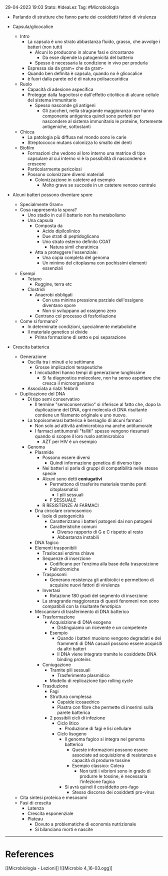 29-04-2023 19:03
Stato: #ideaLez 
Tag: #Microbiologia 

- Parlando di strutture che fanno parte dei cosiddetti fattori di virulenza
- Capsula/glicocalice
	- Intro
		- La capsula è uno strato abbastanza fluido, grasso, che avvolge i batteri (non tutti)
			- Alcuni lo producono in alcune fasi e circostanze
				- Da esse dipende la patogenicità del batterio
			- Spesso è necessaria la condizione in vivo per produrla
		- Espressa sia da gram+ che da gram-
		- Quando ben definita è capsula, quando no è glicocalice
		- è fuori dalla parete ed è di natura polisaccaridica
	- Ruolo
		- Capacità di adesione aspecifica
		- Protegge dalla fagocitosi e dall'effetto citolitico di alcune cellule del sistema immunitario
			- Spesso nasconde gli antigeni
				- Gli zuccheri, nella stragrande maggioranza non hanno componente antigenica quindi sono perfetti per nascondere al sistema immunitario le proteine, fortemente antigeniche, sottostanti
	- Chicca
		- La patologia più diffusa nel mondo sono le carie
		- Streptococco mutans colonizza lo smalto dei denti
	- Biofilm
		- Formazioni che vedono al loro interno una matrice di tipo capsulare al cui interno vi è la possibilità di nascondersi e crescere
		- Particolarmente pericolosi
		- Possono colonizzare diversi materiali
			- Colonizzazione in catetere ad esempio
				- Molto grave se succede in un catetere venoso centrale
- Alcuni batteri possono diventare spore
	- Specialmente Gram+
	- Cosa rappresenta la spora?
		- Uno stadio in cui il batterio non ha metabolismo
		- Una capsula
			- Composta da
				- Acido dipilcolinico
				- Due strati di peptidoglicano
				- Uno strato esterno definito COAT
					- Natura simil cheratinica
			- Atta a proteggere l'essenziale:
				- Una copia completa del genoma
				- Un minimo del citoplasma con pochissimi elementi essenziali
	- Esempi
		- Tetano
			- Ruggine, terra etc
		- Clostridi
			- Anaerobi obbligati
				- Con una minima pressione parziale dell'ossigeno diventano spore
				- Non si sviluppano ad ossigeno zero
			- Centrano col processo di fosforilazione
	- Come si formano?
		- In determinate condizioni, specialmente metaboliche
		- Il materiale genetico si divide
			- Prima formazione di setto e poi separazione

- Crescita batterica
	- Generazione
		- Oscilla tra i minuti e le settimane
			- Grosse implicazioni terapeutiche
			- I micobatteri hanno tempi di generazione lunghissime
				- Si fa diagnostica molecolare, non ha senso aspettare che cresca il microorganismo
		- Associata a rialzi febbrili
	- Duplicazione del DNA
		- Di tipo semi conservativo
			- Il termine "semiconservativo" si riferisce al fatto che, dopo la duplicazione del DNA, ogni molecola di DNA risultante contiene un filamento originale e uno nuovo.
		- La topoisomerasi batterica è bersaglio di alcuni farmaci
			- Non solo ad attività antimicrobica ma anche antitumorale
			- I farmaci antitumorali "falliti" spesso vengono riesumati quando si scopre il loro ruolo antimicrobico
				- AZT per HIV è un esempio
		- Genoma
			- Plasmide
				- Possono essere diversi
					- Quindi informazione genetica di diverso tipo
				- Nei batteri si parla di gruppi di compatibilità nelle stesse specie
				- Alcuni sono detti **coniugativi**
					- Permettono di trasferire materiale tramite ponti citoplasmatici
						- I pili sessuali
					- F SESSUALE
				- R RESISTENZE AI FARMACI
			- Dna circolare cromosomico
				- Isole di patogenicità
					- Caratterizzano i batteri patogeni dai non patogeni
					- Caratteristiche comuni
						- Diverso rapporto di G e C rispetto al resto
						- Abbastanza instabili
			- DNA fagico
			- Elementi trasponibili
				- Traslocasi enzima chiave
				- Sequenze di inserzione
					- Codificano per l'enzima alla base della trasposizione
					- Palindromiche
				- Trasposomi
					- Generano resistenza gli antibiotici e permettono di acquisire nuovi fattori di virulenza
				- Invertasi
					- Rotazione 180 gradi del segmento di inserzione
				- La stragrande maggioranza di questi fenomeni non sono compatibili con la risultante fenotipica
			- Meccanismi di trasferimento di DNA batterico
				- Trasformazione
					- Acquisizione di DNA esogeno
						- Distinguiamo un ricevente e un competente
					- Esempio
						- Quando i batteri muoiono vengono degradati e dei frammenti di DNA casuali possono essere acquisiti da altri batteri
						- Il DNA viene integrato tramite le cosiddette DNA binding proteins
				- Coniugazione
					- Tramite pili sessuali
						- Trasferimento plasmidico
					- Modello di replicazione tipo rolling cycle
				- Trasduzione
					- Fagi
					- Struttura complessa
						- Capside icosaedrico
						- Piastra con fibre che permette di inserirsi sulla parete batterica
					- 2 possibili cicli di infezione 
						- Ciclo litico
							- Produzione di fagi e lisi cellulare
						- Ciclo lisogeno
							- Il genoma fagico si integra nel genoma batterico 
								- Queste informazioni possono essere associate ad acquisizione di resistenza e capacità di produrre tossine
								- Esempio classico: Colera
									- Non tutti i vibrioni sono in grado di produrre le tossine, è necessaria l'infezione fagica
							- Si avrà quindi il cosiddetto pro-fago
								- Stesso discorso dei cosiddetti pro-virus
	- Cita sintesi proteica e mesosomi
	- Fasi di crescita
		- Latenza
		- Crescita esponenziale 
		- Plateau
			- Dovuto a problematiche di economia nutrizionale
			- Si bilanciano morti e nascite













---
# References
[[Microbiologia - Lezioni]]
![[Microbio 4_16-03.ogg]]